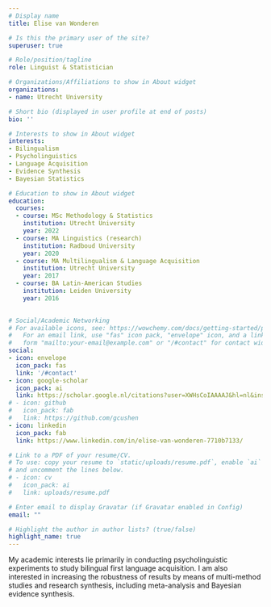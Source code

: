 ```yaml
---
# Display name
title: Elise van Wonderen

# Is this the primary user of the site?
superuser: true

# Role/position/tagline
role: Linguist & Statistician

# Organizations/Affiliations to show in About widget
organizations:
- name: Utrecht University

# Short bio (displayed in user profile at end of posts)
bio: ''

# Interests to show in About widget
interests:
- Bilingualism
- Psycholinguistics
- Language Acquisition
- Evidence Synthesis
- Bayesian Statistics

# Education to show in About widget
education:
  courses:
  - course: MSc Methodology & Statistics
    institution: Utrecht University
    year: 2022
  - course: MA Linguistics (research)
    institution: Radboud University
    year: 2020
  - course: MA Multilingualism & Language Acquisition
    institution: Utrecht University
    year: 2017
  - course: BA Latin-American Studies
    institution: Leiden University
    year: 2016
    

# Social/Academic Networking
# For available icons, see: https://wowchemy.com/docs/getting-started/page-builder/#icons
#   For an email link, use "fas" icon pack, "envelope" icon, and a link in the
#   form "mailto:your-email@example.com" or "/#contact" for contact widget.
social:
- icon: envelope
  icon_pack: fas
  link: '/#contact'
- icon: google-scholar
  icon_pack: ai
  link: https://scholar.google.nl/citations?user=XWHsCoIAAAAJ&hl=nl&inst=7240083048524121927
# - icon: github
#   icon_pack: fab
#   link: https://github.com/gcushen
- icon: linkedin
  icon_pack: fab
  link: https://www.linkedin.com/in/elise-van-wonderen-7710b7133/

# Link to a PDF of your resume/CV.
# To use: copy your resume to `static/uploads/resume.pdf`, enable `ai` icons in `params.toml`, 
# and uncomment the lines below.
# - icon: cv
#   icon_pack: ai
#   link: uploads/resume.pdf

# Enter email to display Gravatar (if Gravatar enabled in Config)
email: ""

# Highlight the author in author lists? (true/false)
highlight_name: true
---
```


My academic interests lie primarily in conducting psycholinguistic experiments to study bilingual first language acquisition. I am also interested in increasing the robustness of results by means of multi-method studies and research synthesis, including meta-analysis and Bayesian evidence synthesis. 
